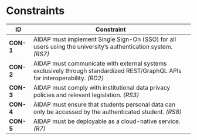 # Constraints

| ID | Constraint |
|----|-------------|
| **CON-1** | AIDAP must implement Single Sign-On (SSO) for all users using the university’s authentication system. *(RS7)* |
| **CON-2** | AIDAP must communicate with external systems exclusively through standardized REST/GraphQL APIs for interoperability. *(RD2)* |
| **CON-3** | AIDAP must comply with institutional data privacy policies and relevant legislation. *(RS3)* |
| **CON-4** | AIDAP must ensure that students personal data can only be accessed by the authenticated student. *(RS8)* |
| **CON-5** | AIDAP must be deployable as a cloud-native service. *(R7)* |
